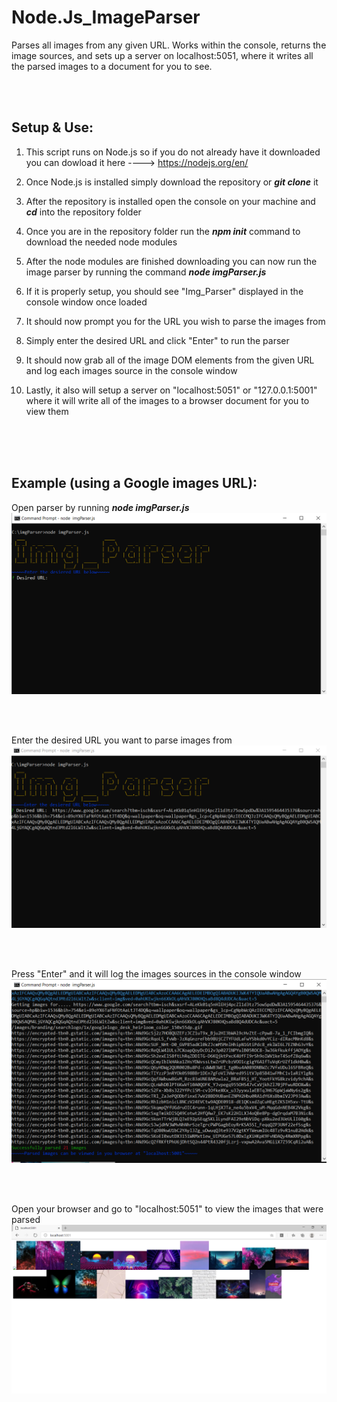 # Node.Js_ImageParser
Parses all images from any given URL. Works within the console, returns the image sources, and sets up a server on localhost:5051, where it writes all the parsed images to a document for you to see.

<br><br>

<h2><b>Setup & Use:</b></h2>

1. This script runs on Node.js so if you do not already have it downloaded you can dowload it here ----> https://nodejs.org/en/

2. Once Node.js is installed simply download the repository or <b><i>git clone</i></b> it

3. After the repository is installed open the console on your machine and <b><i>cd</i></b> into the repository folder

4. Once you are in the repository folder run the <b><i>npm init</i></b> command to download the needed node modules

5. After the node modules are finished downloading you can now run the image parser by running the command <b><i>node imgParser.js</i></b>

6. If it is properly setup, you should see "Img_Parser" displayed in the console window once loaded

7. It should now prompt you for the URL you wish to parse the images from

8. Simply enter the desired URL and click "Enter" to run the parser

9. It should now grab all of the image DOM elements from the given URL and log each images source in the console window

10. Lastly, it also will setup a server on "localhost:5051" or "127.0.0.1:5001" where it will write all of the images to a browser document for you to view them


<br><br><br>


<h2><b>Example (using a Google images URL):</b></h2>

Open parser by running <b><i>node imgParser.js </i></b>
![Screenshot 1](./images/screenshot1.png)

<br><br>

Enter the desired URL you want to parse images from
![Screenshot 2](./images/screenshot2.png)

<br><br>

Press "Enter" and it will log the images sources in the console window
![Screenshot 3](./images/screenshot3.png)


<br><br>

Open your browser and go to "localhost:5051" to view the images that were parsed
![Screenshot 4](./images/screenshot4.png)
